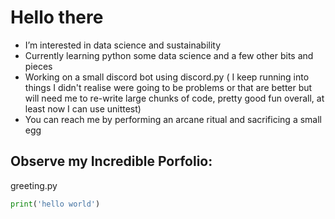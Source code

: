# Hello there
- I’m interested in data science and sustainability
- Currently learning python some data science and a few other bits and pieces
- Working on a small discord bot using discord.py ( I keep running into things I didn't realise were going to be problems or that are better but will need me to re-write large chunks of code, pretty good fun overall, at least now I can use unittest)
- You can reach me by performing an arcane ritual and sacrificing a small egg

## Observe my Incredible Porfolio:

greeting.py
```py
print('hello world')
```



<!---
Mr-Ixolate/Mr-Ixolate is a ✨ special ✨ repository because its `README.md` (this file) appears on your GitHub profile.
You can click the Preview link to take a look at your changes.
--->
